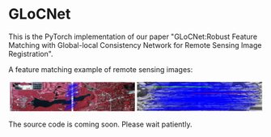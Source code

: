 # GLoCNet
This is the PyTorch implementation of our paper "GLoCNet:Robust Feature Matching with Global-local Consistency Network for Remote Sensing Image Registration". 

A feature matching example of remote sensing images:

![](https://github.com/yiqing18/GLoCNet/blob/main/image.png)

The source code is coming soon. Please wait patiently.
